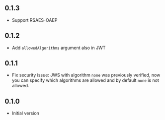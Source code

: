 
## 0.1.3

- Support RSAES-OAEP

## 0.1.2

- Add `allowedAlgorithms` argument also in JWT

## 0.1.1

- Fix security issue: JWS with algorithm `none` was previously verified, 
now you can specify which algorithms are allowed and by default `none` is 
not allowed.  

## 0.1.0

- Initial version
